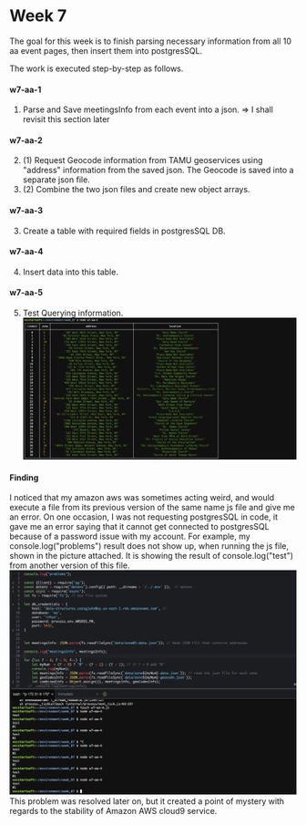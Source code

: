 # Week 7

The goal for this week is to finish parsing necessary information from all 10 aa event pages, then insert them into postgresSQL.

The work is executed step-by-step as follows. 

#### w7-aa-1 
1. Parse and Save meetingsInfo from each event into a json.
=> I shall revisit this section later

#### w7-aa-2
2. (1) Request Geocode information from TAMU geoservices using "address" information from the saved json. The Geocode is saved into a separate json file.
2. (2) Combine the two json files and create new object arrays.

#### w7-aa-3
3. Create a table with required fields in postgresSQL DB.

#### w7-aa-4
4. Insert data into this table.

#### w7-aa-5
5. Test Querying information. 
![Query Result](queryResult_from_postgreSQL.png)

#### Finding
I noticed that my amazon aws was sometimes acting weird, and would execute a file from its previous version of the same name js file and give me an error. On one occasion, I was not requesting postgresSQL in code, it gave me an error saying that it cannot get connected to postgresSQL because of a password issue with my account. 
For example, my console.log("problems") result does not show up, when running the js file, shown in the picture attached. It is showing the result of console.log("test") from another version of this file.
![AWS Error](unstabilityNoticed_on_AWS.png)
This problem was resolved later on, but it created a point of mystery with regards to the stability of Amazon AWS cloud9 service.
